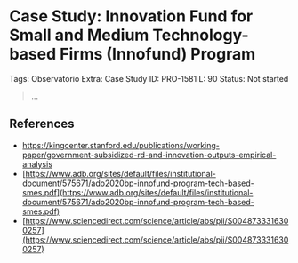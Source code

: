 # Case Study: Innovation Fund for Small and Medium Technology-based Firms (Innofund) Program

Tags: Observatorio
Extra: Case Study
ID: PRO-1581
L: 90
Status: Not started

> …
> 

## References

- https://kingcenter.stanford.edu/publications/working-paper/government-subsidized-rd-and-innovation-outputs-empirical-analysis
- [https://www.adb.org/sites/default/files/institutional-document/575671/ado2020bp-innofund-program-tech-based-smes.pdf](https://www.adb.org/sites/default/files/institutional-document/575671/ado2020bp-innofund-program-tech-based-smes.pdf)
- [https://www.sciencedirect.com/science/article/abs/pii/S0048733316300257](https://www.sciencedirect.com/science/article/abs/pii/S0048733316300257)